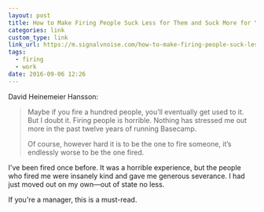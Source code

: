 ```yaml
---
layout: post
title: How to Make Firing People Suck Less for Them and Suck More for You | Signal v. Noise
categories: link
custom_type: link
link_url: https://m.signalvnoise.com/how-to-make-firing-people-suck-less-for-them-and-suck-more-for-you-977afb9ad15d?gi=244bf223123
tags:
  - firing
  - work
date: 2016-09-06 12:26
---
```

David Heinemeier Hansson:

> Maybe if you fire a hundred people, you’ll eventually get used to it. But I doubt it. Firing people is horrible. Nothing has stressed me out more in the past twelve years of running Basecamp.
>
> Of course, however hard it is to be the one to fire someone, it’s endlessly worse to be the one fired.

I've been fired once before. It was a horrible experience, but the people who fired me were insanely kind and gave me generous severance. I had just moved out on my own—out of state no less.

If you're a manager, this is a must-read.
